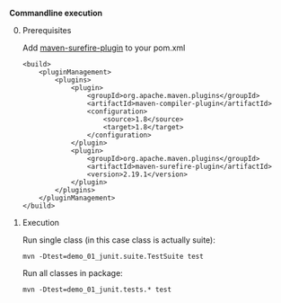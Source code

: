**Commandline execution**

0. Prerequisites

    Add [maven-surefire-plugin](https://maven.apache.org/surefire/maven-surefire-plugin/usage.html#) to your pom.xml

    ```
    <build>
        <pluginManagement>
            <plugins>
                <plugin>
                    <groupId>org.apache.maven.plugins</groupId>
                    <artifactId>maven-compiler-plugin</artifactId>
                    <configuration>
                        <source>1.8</source>
                        <target>1.8</target>
                    </configuration>
                </plugin>
                <plugin>
                    <groupId>org.apache.maven.plugins</groupId>
                    <artifactId>maven-surefire-plugin</artifactId>
                    <version>2.19.1</version>
                </plugin>
            </plugins>
        </pluginManagement>
    </build>
    ```

1. Execution

    Run single class (in this case class is actually suite):
    ```
    mvn -Dtest=demo_01_junit.suite.TestSuite test
    ```

    Run all classes in package:
    ```
    mvn -Dtest=demo_01_junit.tests.* test
    ```